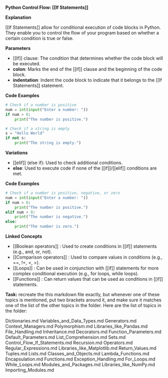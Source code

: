 **Python Control Flow: [[If Statements]]**

**Explanation**

[[If Statements]] allow for conditional execution of code blocks in Python. They enable you to control the flow of your program based on whether a certain condition is true or false.

**Parameters**

- [[If]] clause: The condition that determines whether the code block will be executed.
- **colon**: Marks the end of the [[if]] clause and the beginning of the code block.
- **indentation**: Indent the code block to indicate that it belongs to the [[If Statements]] statement.

**Code Examples**

```python
# Check if a number is positive
num = int(input("Enter a number: "))
if num > 0:
    print("The number is positive.")

# Check if a string is empty
s = "Hello World"
if not s:
    print("The string is empty.")
```

**Variations**

- [[elif]] (else if): Used to check additional conditions.
- **else**: Used to execute code if none of the [[if]]/[[elif]] conditions are met.

**Code Examples**

```python
# Check if a number is positive, negative, or zero
num = int(input("Enter a number: "))
if num > 0:
    print("The number is positive.")
elif num < 0:
    print("The number is negative.")
else:
    print("The number is zero.")
```

**Linked Concepts**

- [[Boolean operators]] : Used to create conditions in [[if]] statements (e.g., and, or, not).
- [[Comparison operators]] : Used to compare values in conditions (e.g., ==, !=, <, >).
- [[Loops]] : Can be used in conjunction with [[if]] statements for more complex conditional execution (e.g., for loops, while loops).
- [[Functions]] : Can return values that can be used as conditions in [[if]] statements.

**Task:** recreate the this markdown file exactly, but whenever one of these topics is mentioned, put two brackets around it, and make sure it matches one of the list of the other topics in the folder. Here are the list of topics in the folder:

Dictionaries.md
Variables_and_Data_Types.md
Generators.md
Context_Managers.md
Polymorphism.md
Libraries_like_Pandas.md
File_Handling.md
Inheritance.md
Decorators.md
Function_Parameters.md
Default_Parameters.md
List_Comprehension.md
Sets.md
Control_Flow_If_Statements.md
Recursion.md
Operators.md
Regular_Expressions.md
Libraries_like_Matplotlib.md
Return_Values.md
Tuples.md
Lists.md
Classes_and_Objects.md
Lambda_Functions.md
Encapsulation.md
Functions.md
Exception_Handling.md
For_Loops.md
While_Loops.md
Modules_and_Packages.md
Libraries_like_NumPy.md
Importing_Modules.md